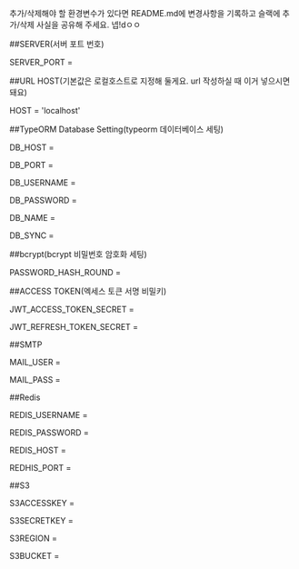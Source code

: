 추가/삭제해야 할 환경변수가 있다면 README.md에 변경사항을 기록하고 슬랙에 추가/삭제 사실을 공유해 주세요.
넵!dㅇㅇ

##SERVER(서버 포트 번호)

SERVER_PORT =

##URL HOST(기본값은 로컬호스트로 지정해 둘게요. url 작성하실 때 이거 넣으시면 돼요)

HOST = 'localhost'

##TypeORM Database Setting(typeorm 데이터베이스 세팅)

DB_HOST = 

DB_PORT = 

DB_USERNAME = 

DB_PASSWORD = 

DB_NAME = 

DB_SYNC = 

##bcrypt(bcrypt 비밀번호 암호화 세팅)

PASSWORD_HASH_ROUND = 

##ACCESS TOKEN(엑세스 토큰 서명 비밀키)

JWT_ACCESS_TOKEN_SECRET = 

JWT_REFRESH_TOKEN_SECRET = 

##SMTP

MAIL_USER = 

MAIL_PASS = 

##Redis

REDIS_USERNAME = 

REDIS_PASSWORD = 

REDIS_HOST = 

REDHIS_PORT = 

##S3 

S3ACCESSKEY = 

S3SECRETKEY =

S3REGION = 

S3BUCKET = 